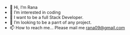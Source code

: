 - 👋 Hi, I’m Rana
- 👀 I’m interested in coding
- 🌱 I want to be a full Stack Developer.
- 💞️ I’m looking to be a parrt of any project.
- 📫 How to reach me... Please mail me rana09@gmail.com 

<!---
Rana2979/Rana2979 is a ✨ special ✨ repository because its `README.md` (this file) appears on your GitHub profile.
You can click the Preview link to take a look at your changes.
--->

